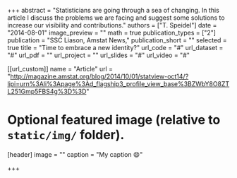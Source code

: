 +++
abstract = "Statisticians are going through a sea of changing. In this article I discuss the problems we are facing and suggest some solutions to increase our visibility and contributions." 
authors = ["T. Speidel"]
date = "2014-08-01"
image_preview = ""
math = true
publication_types = ["2"]
publication = "SSC Liason, Amstat News,"
publication_short = ""
selected = true
title = "Time to embrace a new identity?"
url_code = "#"
url_dataset = "#"
url_pdf = ""
url_project = ""
url_slides = "#"
url_video = "#"

[[url_custom]]
name = "Article"
url = "http://magazine.amstat.org/blog/2014/10/01/statview-oct14/?lipi=urn%3Ali%3Apage%3Ad_flagship3_profile_view_base%3BZWbY8O8ZTL251Gmp5FBS4g%3D%3D"

# Optional featured image (relative to `static/img/` folder).
[header]
image = ""
caption = "My caption :smile:"

+++

